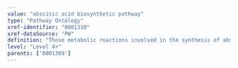 ```yaml
---
value: "abscisic acid biosynthetic pathway"
type: "Pathway Ontology"
xref-identifier: "0001310"
xref-dataSource: "PW"
definition: "Those metabolic reactions involved in the synthesis of abscisic acid, an important plant isoprenoid hormone."
level: "Level 4+"
parents: ['0001309']
---
```

